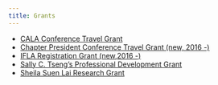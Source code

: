 ```yaml
---
title: Grants
---
```


+ [CALA Conference Travel Grant]()
+ [Chapter President Conference Travel Grant (new, 2016 -)]()
+ [IFLA Registration Grant (new,2016 -)]()
+ [Sally C. Tseng’s Professional Development Grant ]()
+ [Sheila Suen Lai Research Grant]()